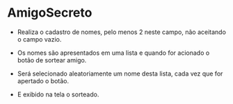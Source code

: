 # AmigoSecreto

- Realiza o cadastro de nomes, pelo menos 2 neste campo, não aceitando o campo vazio.
 
- Os nomes são apresentados em uma lista e quando for acionado o botão de sortear amigo. 
 
- Será selecionado aleatoriamente um nome desta lista, cada vez que for apertado o botão.
 
- E exibido na tela o sorteado.
 
